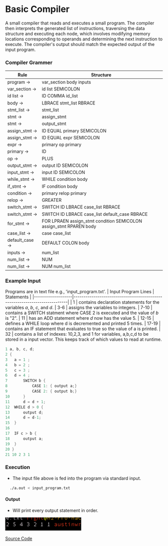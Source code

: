 
# Basic Compiler

A small compiler that reads and executes a small program. The compiler then interprets the generated list of instructions, traversing the data structure and executing each node, which involves modifying memory locations corresponding to operands and determining the next instruction to execute. The compiler's output should match the expected output of the input program.

### Compiler Grammer
| Rule           | Structure 								|
|----------------|----------------------------------------------------------------------|
| program      → |  var_section body inputs                                             |
| var_section  → |  id list SEMICOLON                                                   |
| id list      → | ID COMMA id_list | ID                                                |
| body         → | LBRACE stmt_list RBRACE                                              |
| stmt_list    → | stmt_list | stmt                                                     |
| stmt         → | assign_stmt | while_stmt | if_stmt | switch_stmt | for_stmt          |
| stmt         → | output_stmt | input_stmt                                             |
| assign_stmt  → | ID EQUAL primary SEMICOLON                                           |
| assign_stmt  → | ID EQUAL expr SEMICOLON                                              |
| expr         → | primary op primary                                                   |
| primary      → | ID | NUM                                                             |
| op           → | PLUS | MINUS | MULT | DIV                                            |
| output_stmt  → | output ID SEMICOLON                                                  |
| input_stmt   → | input ID SEMICOLON                                                   |
| while_stmt   → | WHILE condition body                                                 |
| if_stmt      → | IF condition body                                                    |
| condition    → | primary relop primary                                                |
| relop        → | GREATER | LESS | NOTEQUAL                                            |
| switch_stmt  → | SWITCH ID LBRACE case_list RBRACE                                    |
| switch_stmt  → | SWITCH ID LBRACE case_list default_case RBRACE                       |
| for_stmt     → | FOR LPRAEN assign_stmt condition SEMICOLON assign_stmt RPAREN body   |
| case_list    → | case case_list | case                                                |
| default_case → | DEFAULT COLON body                                                   |
| inputs       → | num_list                                                             |
| num_list     → | NUM                                                                  |
| num_list     → |NUM num_list                                                          |

### Example Input
Programs are in text file e.g., 'input_program.txt'.
| Input Program Lines              | Statements								|
|-------------------|---------------------------------------------------------------------------|
| 1 	    | contains declaration statements for the variables *a*, *b*, *c*, and *d*.
| 3-6         | assigns the variables to integers.
| 7-10        | contains a SWITCH statment where CASE 2 is executed and the value of *b* is "2".
| 11           | has an ADD statement where *d* now has the value 5.
| 12-15       | defines a WHILE loop where d is decremented and printed 5 times.
| 17-19       | contains an IF statement that evaluates to true so the value of a is printed.
| 32           | contains a list of indexes: 10,2,3, and 1 for variables, a,b,c,d to be stored in a input vector. This keeps track of which values to read at runtime.
```c++
1 a, b, c, d;
2 {
3 	a = 1 ;
4	b = 2 ;
5	c = 3 ;
6	d = 4 ;
7		SWITCH b {
8			CASE 1: { output a;}
9			CASE 2: { output b;}
10		}
11		d = d + 1;
12	WHILE d > 0 {
13		output d;
14		d = d-1;
15	}
16
17	IF c > b { 
18		output a;
19	}
20 }
21 10 2 3 1
```
### Execution
- The input file above is fed into the program via standard input.
```bash
  ./a.out < input_program.txt
```

#### Output
- Will print every output statement in order.
<p align="left">
  <img src="assets/compiler_output.png?raw=true" alt="cat" />
</p>

[Source Code](https://github.com/airtimeEnthusiast/Simple_Compiler/tree/main)
